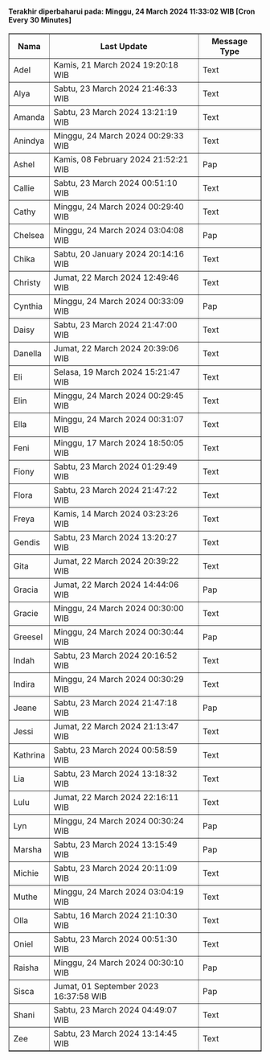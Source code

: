 #### Terakhir diperbaharui pada: Minggu, 24 March 2024 11:33:02 WIB [Cron Every 30 Minutes]

<table border='1'><tr><th>Nama</th><th>Last Update</th><th>Message Type</th></tr><tr><td>Adel</td><td>Kamis, 21 March 2024 19:20:18 WIB</td><td>Text</td></tr><tr><td>Alya</td><td>Sabtu, 23 March 2024 21:46:33 WIB</td><td>Text</td></tr><tr><td>Amanda</td><td>Sabtu, 23 March 2024 13:21:19 WIB</td><td>Text</td></tr><tr><td>Anindya</td><td>Minggu, 24 March 2024 00:29:33 WIB</td><td>Text</td></tr><tr><td>Ashel</td><td>Kamis, 08 February 2024 21:52:21 WIB</td><td>Pap</td></tr><tr><td>Callie</td><td>Sabtu, 23 March 2024 00:51:10 WIB</td><td>Text</td></tr><tr><td>Cathy</td><td>Minggu, 24 March 2024 00:29:40 WIB</td><td>Text</td></tr><tr><td>Chelsea</td><td>Minggu, 24 March 2024 03:04:08 WIB</td><td>Pap</td></tr><tr><td>Chika</td><td>Sabtu, 20 January 2024 20:14:16 WIB</td><td>Text</td></tr><tr><td>Christy</td><td>Jumat, 22 March 2024 12:49:46 WIB</td><td>Text</td></tr><tr><td>Cynthia</td><td>Minggu, 24 March 2024 00:33:09 WIB</td><td>Pap</td></tr><tr><td>Daisy</td><td>Sabtu, 23 March 2024 21:47:00 WIB</td><td>Text</td></tr><tr><td>Danella</td><td>Jumat, 22 March 2024 20:39:06 WIB</td><td>Text</td></tr><tr><td>Eli</td><td>Selasa, 19 March 2024 15:21:47 WIB</td><td>Text</td></tr><tr><td>Elin</td><td>Minggu, 24 March 2024 00:29:45 WIB</td><td>Text</td></tr><tr><td>Ella</td><td>Minggu, 24 March 2024 00:31:07 WIB</td><td>Text</td></tr><tr><td>Feni</td><td>Minggu, 17 March 2024 18:50:05 WIB</td><td>Text</td></tr><tr><td>Fiony</td><td>Sabtu, 23 March 2024 01:29:49 WIB</td><td>Text</td></tr><tr><td>Flora</td><td>Sabtu, 23 March 2024 21:47:22 WIB</td><td>Text</td></tr><tr><td>Freya</td><td>Kamis, 14 March 2024 03:23:26 WIB</td><td>Text</td></tr><tr><td>Gendis</td><td>Sabtu, 23 March 2024 13:20:27 WIB</td><td>Text</td></tr><tr><td>Gita</td><td>Jumat, 22 March 2024 20:39:22 WIB</td><td>Text</td></tr><tr><td>Gracia</td><td>Jumat, 22 March 2024 14:44:06 WIB</td><td>Pap</td></tr><tr><td>Gracie</td><td>Minggu, 24 March 2024 00:30:00 WIB</td><td>Text</td></tr><tr><td>Greesel</td><td>Minggu, 24 March 2024 00:30:44 WIB</td><td>Pap</td></tr><tr><td>Indah</td><td>Sabtu, 23 March 2024 20:16:52 WIB</td><td>Text</td></tr><tr><td>Indira</td><td>Minggu, 24 March 2024 00:30:29 WIB</td><td>Text</td></tr><tr><td>Jeane</td><td>Sabtu, 23 March 2024 21:47:18 WIB</td><td>Pap</td></tr><tr><td>Jessi</td><td>Jumat, 22 March 2024 21:13:47 WIB</td><td>Text</td></tr><tr><td>Kathrina</td><td>Sabtu, 23 March 2024 00:58:59 WIB</td><td>Text</td></tr><tr><td>Lia</td><td>Sabtu, 23 March 2024 13:18:32 WIB</td><td>Text</td></tr><tr><td>Lulu</td><td>Jumat, 22 March 2024 22:16:11 WIB</td><td>Text</td></tr><tr><td>Lyn</td><td>Minggu, 24 March 2024 00:30:24 WIB</td><td>Pap</td></tr><tr><td>Marsha</td><td>Sabtu, 23 March 2024 13:15:49 WIB</td><td>Pap</td></tr><tr><td>Michie</td><td>Sabtu, 23 March 2024 20:11:09 WIB</td><td>Text</td></tr><tr><td>Muthe</td><td>Minggu, 24 March 2024 03:04:19 WIB</td><td>Text</td></tr><tr><td>Olla</td><td>Sabtu, 16 March 2024 21:10:30 WIB</td><td>Text</td></tr><tr><td>Oniel</td><td>Sabtu, 23 March 2024 00:51:30 WIB</td><td>Text</td></tr><tr><td>Raisha</td><td>Minggu, 24 March 2024 00:30:10 WIB</td><td>Pap</td></tr><tr><td>Sisca</td><td>Jumat, 01 September 2023 16:37:58 WIB</td><td>Pap</td></tr><tr><td>Shani</td><td>Sabtu, 23 March 2024 04:49:07 WIB</td><td>Text</td></tr><tr><td>Zee</td><td>Sabtu, 23 March 2024 13:14:45 WIB</td><td>Text</td></tr></table>